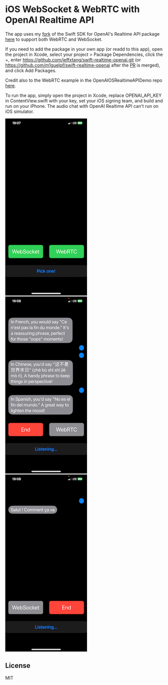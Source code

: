 # iOS WebSocket & WebRTC with OpenAI Realtime API

The app uses my [fork](https://github.com/jeffxtang/swift-realtime-openai) of the Swift SDK for OpenAI's Realtime API package [here](https://github.com/m1guelpf/swift-realtime-openai) to support both WebRTC and WebSocket.

If you need to add the package in your own app (or readd to this app), open the project in Xcode, select your project > Package Dependencies, click the +, enter https://github.com/jeffxtang/swift-realtime-openai.git (or https://github.com/m1guelpf/swift-realtime-openai after the [PR](https://github.com/m1guelpf/swift-realtime-openai/pull/26) is merged), and click Add Packages.

Credit also to the WebRTC example in the OpenAIOSRealtimeAPIDemo repo [here](https://github.com/fuwei007/OpenAIIOSRealtimeAPIDemo/blob/main/SwftDemo/RealTim-WebRTC/RealTimeApiWebRTCMainVC.swift).

To run the app, simply open the project in Xcode, replace OPENAI_API_KEY in ContentView.swift with your key, set your iOS signing team, and build and run on your iPhone. The audio chat with OpenAI Realtime API can't run on iOS simulator.

![](screenshot1.png)
![](screenshot2.png)
![](screenshot3.png)

## License
MIT
